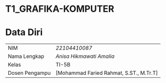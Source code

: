 # T1_GRAFIKA-KOMPUTER
# Data Diri

|  |  |
|--|--|
| NIM | *22104410087* |
| Nama Lengkap | *Anisa Hikmawati Amalia* |
| Kelas | TI-5B |
| Dosen Pengampu | [Mohammad Faried Rahmat, S.ST., M.Tr.T]
